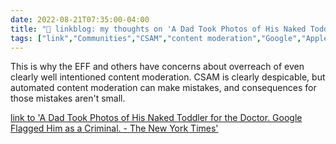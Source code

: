 ```yaml
---
date: 2022-08-21T07:35:00-04:00
title: "🔗 linkblog: my thoughts on 'A Dad Took Photos of His Naked Toddler for the Doctor. Google Flagged Him as a Criminal. - The New York Times'"
tags: ["link","Communities","CSAM","content moderation","Google","Apple","platforms","automated content moderation"]
---
```

This is why the EFF and others have concerns about overreach of even clearly well intentioned content moderation. CSAM is clearly despicable, but automated content moderation can make mistakes, and consequences for those mistakes aren't small.
 

[link to 'A Dad Took Photos of His Naked Toddler for the Doctor. Google Flagged Him as a Criminal. - The New York Times'](https://www.nytimes.com/2022/08/21/technology/google-surveillance-toddler-photo.html)
